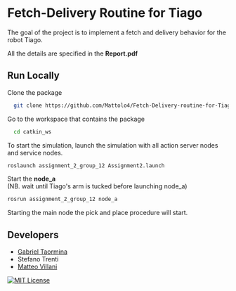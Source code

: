 
# Fetch-Delivery Routine for Tiago 

The goal of the project is to implement a fetch and delivery behavior for the robot Tiago. 

All the details are specified in the **Report.pdf**
## Run Locally  

Clone the package 

~~~bash  
  git clone https://github.com/Mattolo4/Fetch-Delivery-routine-for-Tiago.git
~~~

Go to the workspace that contains the package

~~~bash  
  cd catkin_ws
~~~

To start the simulation, launch the simulation with all action server nodes and service nodes. 

~~~bash  
roslaunch assignment_2_group_12 Assignment2.launch
~~~

Start the **node_a**  
(NB. wait until Tiago's arm is tucked before launching node_a)

~~~bash  
rosrun assignment_2_group_12 node_a
~~~
Starting the main node the pick and place procedure will start.  

## Developers
- [Gabriel Taormina](mailto:gabriel.taormina@protonmail.com) 
- Stefano Trenti
- [Matteo Villani](https://github.com/Mattolo4?tab=repositories)




[![MIT License](https://img.shields.io/badge/License-MIT-green.svg)](https://choosealicense.com/licenses/mit/)  